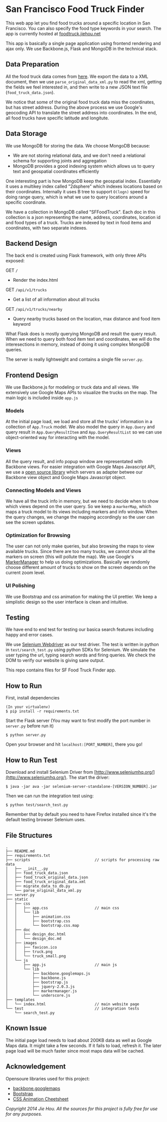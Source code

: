 San Francisco Food Truck Finder
===============================

This web app let you find food trucks around a specific location in San Francisco. You can also specify the food type keywords in your search. The app is currently hosted at [foodtruck.jiehou.net](http://foodtruck.jiehou.net)

This app is basically a single page application using frontend rendering and ajax only. We use Backbone.js, Flask and MongoDB in the technical stack.

Data Preparation
----------------
All the food truck data comes from [here](https://data.sfgov.org/Economy-and-Community/Mobile-Food-Facility-Permit/rqzj-sfat?). We export the data to a XML document, then we use `parse_original_data_xml.py` to read the xml, getting the fields we feel interested in, and then write to a new JSON text file (`food_truck_data.json`). 

We notice that some of the original food truck data miss the coordinates, but has street address. During the above process we use Google's geocoding API to translate the street address into coordinates. In the end, all food trucks have specific latitude and longitute.

Data Storage
------------
We use MongoDB for storing the data. We choose MongoDB because:

* We are not storing relational data, and we don't need a relational schema for supporting joints and aggregation
* MongoDB provides a good indexing system which allows us to query text and geospatial coordinates efficiently

One interesting part is how MongoDB keep the geospatial index. Essentially it uses a multikey index called "2dsphere" which indexes locations based on their coordinates. Internally it uses B tree to support `O(logn)` speed for doing range query, which is what we use to query locations around a specific coordinate.

We have a collection in MongoDB called "SFFoodTruck". Each doc in this collection is a json representing the name, address, coordinates, location id and food types of a truck. Trucks are indexed by text in food items and coordinates, with two separate indexes.

Backend Design
--------------
The back end is created using Flask framework, with only three APIs exposed:

GET `/`

* Render the index.html

GET `/api/v1/trucks`

* Get a list of all information about all trucks

GET `/api/v1/trucks/nearby`

* Query nearby trucks based on the location, max distance and food item keyword

What Flask does is mostly querying MongoDB and result the query result. When we need to query both food item text and coordinates, we will do the interesections in memory, instead of doing it using complex MongoDB queries.

The server is really lightweight and contains a single file `server.py`.

Frontend Design
---------------
We use Backbone.js for modeling or truck data and all views. We extensively use Google Maps APIs to visualize the trucks on the map. The main logic is included inside `app.js`

### Models ###
At the initial page load, we load and store all the trucks' information in a collection of `App.Truck` model. We also model the query in `App.Query` and query result in `App.QueryResultItem` and `App.QueryResultList` so we can use object-oriented way for interacting with the model.

### Views ###
All the query result, and info popup window are representated with Backbone views. For easier integration with Google Maps Javascript API, we use a [open source library](https://github.com/eschwartz/backbone.googlemaps) which servers as adapter betwee our Backbone view object and Google Maps Javascript object.

### Connecting Models and Views ###
We have all the truck info in memory, but we need to decide when to show which views depend on the user query. So we keep a `markerMap`, which maps a truck model to its views including markers and info window. When the query changes, we change the mapping accordingly so the user can see the screen updates.

### Optimization for Browsing ###
The user can not only make queries, but also browsing the maps to view available trucks. Since there are too many trucks, we cannot show all the markers on screen (this will pollute the map). We use Google's [MarkerManager](http://google-maps-utility-library-v3.googlecode.com/svn/tags/markermanager/1.0/docs/reference.html) to help us doing optimizations. Basically we randomly choose different amount of trucks to show on the screen depends on the current zoom level.

### UI Polishing ###
We use Bootstrap and css animation for making the UI prettier. We keep a simplistic design so the user interface is clean and intuitive.

Testing
-------
We have end to end test for testing our basica search features including happy and error cases.

We use [Selenium Webdriver](http://www.seleniumhq.org) as our test driver. The test is written in python in `test/search_test.py` using python SDKs for Selenium. We simulate the user typing the url, typing search words and firing queries. We check the DOM to verify our website is giving sane output.

This repo contains files for SF Food Truck Finder app.

How to Run
----------
First, install dependencies

    (In your virtualenv)
    $ pip install -r requirements.txt
	
Start the Flask server (You may want to first modify the port number in `server.py` before run it)

	$ python server.py
	
Open your browser and hit `localhost:[PORT_NUMBER]`, there you go!

How to Run Test
---------------
Download and install Selenium Driver from [http://www.seleniumhq.org/](http://www.seleniumhq.org/). The start the driver:

	$ java -jar ava -jar selenium-server-standalone-[VERSION_NUMBER].jar
	
Then we can run the integration test using:

	$ python test/search_test.py
	
Remember that by default you need to have Firefox installed since it's the default testing browser Selenium uses.

File Structures
---------------
	.
	├── README.md
	├── requirements.txt
	├── scripts								// scripts for processing raw data
	│   ├── __init__.py
	│   ├── food_truck_data.json
	│   ├── food_truck_original_data.json
	│   ├── food_truck_original_data.xml
	│   ├── migrate_data_to_db.py
	│   └── parse_original_data_xml.py
	├── server.py
	├── static
	│   ├── css
	│   │   ├── app.css						// main css
	│   │   └── lib
	│   │       ├── animation.css
	│   │       ├── bootstrap.css
	│   │       └── bootstrap.css.map
	│   ├── doc
	│   │   ├── design_doc.html
	│   │   └── design_doc.md
	│   ├── images
	│   │   ├── favicon.ico
	│   │   ├── truck.png
	│   │   └── truck_small.png
	│   └── js
	│       ├── app.js						// main js
	│       └── lib
	│           ├── backbone.googlemaps.js
	│           ├── backbone.js
	│           ├── bootstrap.js
	│           ├── jquery-2.0.3.js
	│           ├── markermanager.js
	│           └── underscore.js
	├── templates
	│   └── index.html						// main website page
	└── test								// integration tests
	    └── search_test.py
	  
Known Issue
-----------
The initial page load needs to load about 200KB data as well as Google Maps data. It might take a few seconds. If it fails to load, refresh it. The later page load will be much faster since most maps data will be cached.

Acknowledgement
---------------
Opensoure libraries used for this project:

* [backbone.googlemaps](https://github.com/eschwartz/backbone.googlemaps)
* [Bootstrap](http://getbootstrap.com/)
* [CSS Animation Cheetsheet](http://www.justinaguilar.com/animations/index.html)


*Copyright 2014 Jie Hou. All the sources for this project is fully free for use for any purposes.*